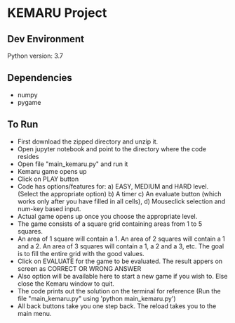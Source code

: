 # KEMARU Project

## Dev Environment
Python version: 3.7

## Dependencies
* numpy
* pygame

## To Run
- First download the zipped directory and unzip it.
- Open jupyter notebook and point to the directory where the code resides
- Open file "main_kemaru.py" and run it
- Kemaru game opens up
- Click on PLAY button
- Code has options/features for:
	a) EASY, MEDIUM and HARD level. (Select the appropriate option)
        b) A timer
        c) An evaluate button (which works only after you have filled in all cells), 
        d) Mouseclick selection and num-key based input. 
- Actual game opens up once you choose the appropriate level. 
- The game consists of a square grid containing areas from 1 to 5 squares.
- An area of 1 square will contain a 1. An area of 2 squares will contain a 1 and a 2. An area of 3 squares will contain a 1, a 2 and a 3, etc. The goal is to fill the entire grid with the good values.
- Click on EVALUATE for the game to be evaluated. The result appers on screen as CORRECT OR WRONG ANSWER
- Also option will be available here to start a new game if you wish to. Else close the Kemaru window to quit. 
- The code prints out the solution on the terminal for reference (Run the file "main_kemaru.py" using 'python main_kemaru.py')
- All back buttons take you one step back. The reload takes you to the main menu.